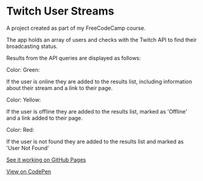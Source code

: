 # Twitch User Streams

A project created as part of my FreeCodeCamp course.

The app holds an array of users and checks with the Twitch API to find their broadcasting status.

Results from the API queries are displayed as follows:

Color: Green:

If the user is online they are added to the results list, including information about their stream and a link to their page.

Color: Yellow:

If the user is offline they are added to the results list, marked as 'Offline' and a link added to their page.

Color: Red:

If the user is not found they are added to the results list and marked as 'User Not Found'

[See it working on GitHub Pages](https://optimized4u.github.com/twitch-tv)

[View on CodePen](https://codepen.io/taramouse/pen/wWMJOx)
